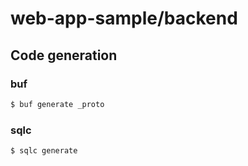 # web-app-sample/backend

## Code generation

### buf

```sh
$ buf generate _proto
```

### sqlc

```sh
$ sqlc generate
```
